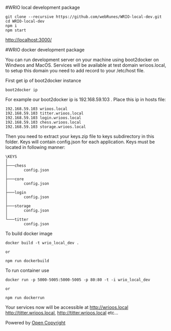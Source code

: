 #WRIO local development package
```
git clone --recursive https://github.com/webRunes/WRIO-local-dev.git
cd WRIO-local-dev
npm i
npm start
```
[http://localhost:3000/](http://localhost:3000/)


#WRIO docker development package

You can run development server on your machine using boot2docker on Windwos and MacOS. Services will be available at test domain wrioos.local,
to setup this domain you need to add record to your /etc/host file.

First get ip of boot2docker instance

```
boot2docker ip
```

For example our boot2docker ip is 192.168.59.103 . Place this ip in hosts file:

```
192.168.59.103 wrioos.local
192.168.59.103 titter.wrioos.local
192.168.59.103 login.wrioos.local
192.168.59.103 chess.wrioos.local
192.168.59.103 storage.wrioos.local
```

Then you need to extract your keys.zip file to keys subdirectory in this folder. Keys will contain config.json for each application.
Keys must be located in following manner:
```
\KEYS
│
├───chess
│       config.json
│
├───core
│       config.json
│
├───login
│       config.json
│
├───storage
│       config.json
│
└───titter
        config.json
```

To build docker image
```
docker build -t wrio_local_dev .

or

npm run dockerbuild
```

To run container use
```
docker run -p 5000-5005:5000-5005 -p 80:80 -t -i wrio_local_dev

or

npm run dockerrun
```

Your services now will be accessible at http://wrioos.local http://titter.wrioos.local, http://titter.wrioos.local etc...

Powered by [Open Copyright](http://opencopyright.webrunes.com)

